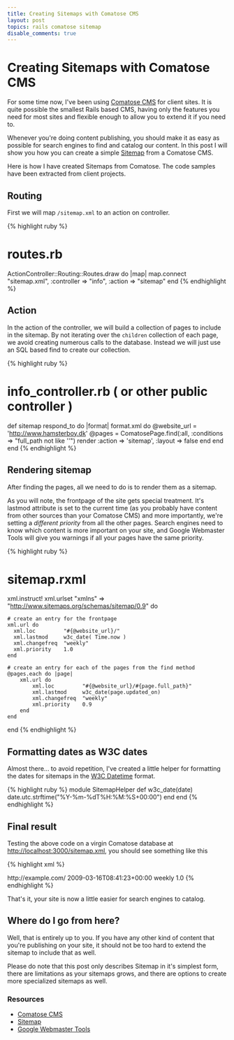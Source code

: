 ```yaml
---
title: Creating Sitemaps with Comatose CMS
layout: post
topics: rails comatose sitemap
disable_comments: true
---
```


# Creating Sitemaps with Comatose CMS

For some time now, I've been using [Comatose CMS](http://github.com/darthapo/comatose/tree/master) for client sites. It is quite possible the smallest Rails based CMS, having only the features you need for most sites and flexible enough to allow you to extend it if you need to. 

Whenever you're doing content publishing, you should make it as easy as possible for search engines to find and catalog our content. In this post I will show you how you can create a simple [Sitemap](http://www.sitemaps.org) from a Comatose CMS.

Here is how I have created Sitemaps from Comatose. The code samples have been extracted from client projects.

## Routing

First we will map `/sitemap.xml` to an action on controller.

{% highlight ruby %}
# routes.rb
ActionController::Routing::Routes.draw do |map|
 	map.connect "sitemap.xml", :controller => "info", :action => "sitemap"
end
{% endhighlight %}

## Action

In the action of the controller, we will build a collection of pages to include in the sitemap. By not iterating over the `children` collection of each page, we avoid creating numerous calls to the database. Instead we will just use an SQL based find to create our collection.

{% highlight ruby %}
# info_controller.rb ( or other public controller )
def sitemap
	respond_to do |format|
   format.xml do
			@website_url = 'http://www.hamsterboy.dk'
			@pages = ComatosePage.find(:all, :conditions => "full_path not like ''")
			render :action => 'sitemap', :layout => false
		end
	end
end
{% endhighlight %}

## Rendering sitemap

After finding the pages, all we need to do is to render them as a sitemap.

As you will note, the frontpage of the site gets special treatment. It's lastmod attribute is set to the current time (as you probably have content from other sources than your Comatose CMS) and more importantly, we're setting a *different priority* from all the other pages. Search engines need to know which content is more important on your site, and Google Webmaster Tools will give you warnings if all your pages have the same priority.

{% highlight ruby %}
# sitemap.rxml
xml.instruct! 
xml.urlset "xmlns" => "http://www.sitemaps.org/schemas/sitemap/0.9" do

	# create an entry for the frontpage
	xml.url do
	  xml.loc         "#{@website_url}/"
	  xml.lastmod     w3c_date( Time.now )
	  xml.changefreq  "weekly"
	  xml.priority    1.0
	end

	# create an entry for each of the pages from the find method
 	@pages.each do |page|
		xml.url do
			xml.loc         "#{@website_url}/#{page.full_path}"
			xml.lastmod     w3c_date(page.updated_on)
			xml.changefreq  "weekly"
			xml.priority    0.9
		end
	end
end
{% endhighlight %}

## Formatting dates as W3C dates

Almost there... to avoid repetition, I've created a little helper for formatting the dates for sitemaps in the [W3C Datetime](http://www.w3.org/TR/NOTE-datetime) format.

{% highlight ruby %}
module SitemapHelper
	def w3c_date(date)
		date.utc.strftime("%Y-%m-%dT%H:%M:%S+00:00")
	end
end
{% endhighlight %}

## Final result

Testing the above code on a virgin Comatose database at <http://localhost:3000/sitemap.xml>, you should see something like this

{% highlight xml %}
<?xml version="1.0" encoding="UTF-8"?>
<urlset xmlns="http://www.sitemaps.org/schemas/sitemap/0.9">
  <url>
    <loc>http://example.com/</loc>
    <lastmod>2009-03-16T08:41:23+00:00</lastmod>
    <changefreq>weekly</changefreq>
    <priority>1.0</priority>
  </url>
</urlset>
{% endhighlight %}

That's it, your site is now a little easier for search engines to catalog.

## Where do I go from here?

Well, that is entirely up to you. If you have any other kind of content that you're publishing on your site, it should not be too hard to extend the sitemap to include that as well. 

Please do note that this post only describes Sitemap in it's simplest form, there are limitations as your sitemaps grows, and there are options to create more specialized sitemaps as well.

### Resources

* [Comatose CMS](http://github.com/darthapo/comatose/tree/master)
* [Sitemap](http://www.sitemaps.org/)
* [Google Webmaster Tools](http://www.google.com/webmasters/tools/)